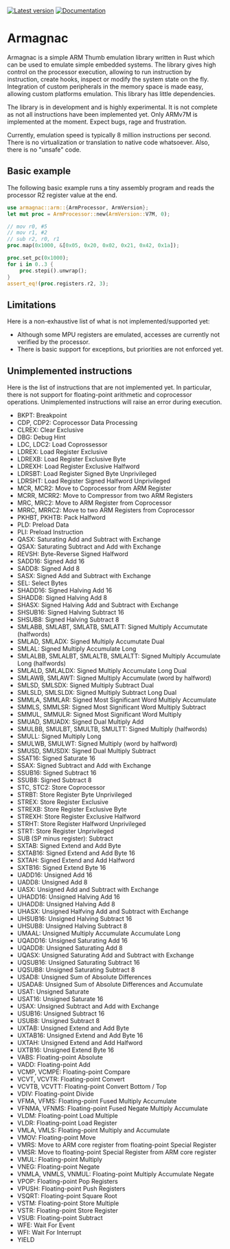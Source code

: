 [![Latest version](https://img.shields.io/crates/v/armagnac.svg)](https://crates.io/crates/armagnac)
[![Documentation](https://docs.rs/armagnac/badge.svg)](https://docs.rs/armagnac)

# Armagnac

Armagnac is a simple ARM Thumb emulation library written in Rust which can be used to emulate simple embedded systems. The library gives high control on the processor execution, allowing to run instruction by instruction, create hooks, inspect or modify the system state on the fly. Integration of custom peripherals in the memory space is made easy, allowing custom platforms emulation. This library has little dependencies.

The library is in development and is highly experimental. It is not complete as not all instructions have been implemented yet. Only ARMv7M is implemented at the moment. Expect bugs, rage and frustration.

Currently, emulation speed is typically 8 million instructions per second. There is no virtualization or translation to native code whatsoever. Also, there is no "unsafe" code.

## Basic example

The following basic example runs a tiny assembly program and reads the processor R2 register value at the end.

```rust
use armagnac::arm::{ArmProcessor, ArmVersion};
let mut proc = ArmProcessor::new(ArmVersion::V7M, 0);

// mov r0, #5
// mov r1, #2
// sub r2, r0, r1
proc.map(0x1000, &[0x05, 0x20, 0x02, 0x21, 0x42, 0x1a]);

proc.set_pc(0x1000);
for i in 0..3 {
    proc.stepi().unwrap();
}
assert_eq!(proc.registers.r2, 3);
```

## Limitations

Here is a non-exhaustive list of what is not implemented/supported yet:
- Although some MPU registers are emulated, accesses are currently not verified by the processor.
- There is basic support for exceptions, but priorities are not enforced yet.

## Unimplemented instructions

Here is the list of instructions that are not implemented yet. In particular, there is not support for floating-point arithmetic and coprocessor operations. Unimplemented instructions will raise an error during execution.

- BKPT: Breakpoint
- CDP, CDP2: Coprocessor Data Processing
- CLREX: Clear Exclusive
- DBG: Debug Hint
- LDC, LDC2: Load Coprossessor
- LDREX: Load Register Exclusive
- LDREXB: Load Register Exclusive Byte
- LDREXH: Load Register Exclusive Halfword
- LDRSBT: Load Register Signed Byte Unprivileged
- LDRSHT: Load Register Signed Halfword Unprivileged
- MCR, MCR2: Move to Coprocessor from ARM Register
- MCRR, MCRR2: Move to Compressor from two ARM Registers
- MRC, MRC2: Move to ARM Register from Coprocessor
- MRRC, MRRC2: Move to two ARM Registers from Coprocessor
- PKHBT, PKHTB: Pack Halfword
- PLD: Preload Data
- PLI: Preload Instruction
- QASX: Saturating Add and Subtract with Exchange
- QSAX: Saturating Subtract and Add with Exchange
- REVSH: Byte-Reverse Signed Halfword
- SADD16: Signed Add 16
- SADD8: Signed Add 8
- SASX: Signed Add and Subtract with Exchange
- SEL: Select Bytes
- SHADD16: Signed Halving Add 16
- SHADD8: Signed Halving Add 8
- SHASX: Signed Halving Add and Subtract with Exchange
- SHSUB16: Signed Halving Subtract 16
- SHSUB8: Signed Halving Subtract 8
- SMLABB, SMLABT, SMLATB, SMLATT: Signed Multiply Accumutate (halfwords)
- SMLAD, SMLADX: Signed Multiply Accumutate Dual
- SMLAL: Signed Multiply Accumulate Long
- SMLALBB, SMLALBT, SMLALTB, SMLALTT: Signed Multiply Accumulate Long (halfwords)
- SMLALD, SMLALDX: Signed Multiply Accumulate Long Dual
- SMLAWB, SMLAWT: Signed Multiply Accumulate (word by halfword)
- SMLSD, SMLSDX: Signed Multiply Subtract Dual
- SMLSLD, SMLSLDX: Signed Multiply Subtract Long Dual
- SMMLA, SMMLAR: Signed Most Significant Word Multiply Accumulate
- SMMLS, SMMLSR: Signed Most Significant Word Multiply Subtract
- SMMUL, SMMULR: Signed Most Significant Word Multiply
- SMUAD, SMUADX: Signed Dual Multiply Add
- SMULBB, SMULBT, SMULTB, SMULTT: Signed Multiply (halfwords)
- SMULL: Signed Multiply Long
- SMULWB, SMULWT: Signed Multiply (word by halfword)
- SMUSD, SMUSDX: Signed Dual Multiply Subtract
- SSAT16: Signed Saturate 16
- SSAX: Signed Subtract and Add with Exchange
- SSUB16: Signed Subtract 16
- SSUB8: Signed Subtract 8
- STC, STC2: Store Coprocessor
- STRBT: Store Register Byte Unprivileged
- STREX: Store Register Exclusive
- STREXB: Store Register Exclusive Byte
- STREXH: Store Register Exclusive Halfword
- STRHT: Store Register Halfword Unprivileged
- STRT: Store Register Unprivileged
- SUB (SP minus register): Subtract
- SXTAB: Signed Extend and Add Byte
- SXTAB16: Signed Extend and Add Byte 16
- SXTAH: Signed Extend and Add Halfword
- SXTB16: Signed Extend Byte 16
- UADD16: Unsigned Add 16
- UADD8: Unsigned Add 8
- UASX: Unsigned Add and Subtract with Exchange
- UHADD16: Unsigned Halving Add 16
- UHADD8: Unsigned Halving Add 8
- UHASX: Unsigned Halfving Add and Subtract with Exchange
- UHSUB16: Unsigned Halving Subtract 16
- UHSUB8: Unsigned Halving Subtract 8
- UMAAL: Unsigned Multiply Accumulate Accumulate Long
- UQADD16: Unsigned Saturating Add 16
- UQADD8: Unsigned Saturating Add 8
- UQASX: Unsigned Saturating Add and Subtract with Exchange
- UQSUB16: Unsigned Saturating Subtract 16
- UQSUB8: Unsigned Saturating Subtract 8
- USAD8: Unsigned Sum of Absolute Differences
- USADA8: Unsigned Sum of Absolute Differences and Accumulate
- USAT: Unsigned Saturate
- USAT16: Unsigned Saturate 16
- USAX: Unsigned Subtract and Add with Exchange
- USUB16: Unsigned Subtract 16
- USUB8: Unsigned Subtract 8
- UXTAB: Unsigned Extend and Add Byte
- UXTAB16: Unsigned Extend and Add Byte 16
- UXTAH: Unsigned Extend and Add Halfword
- UXTB16: Unsigned Extend Byte 16
- VABS: Floating-point Absolute
- VADD: Floating-point Add
- VCMP, VCMPE: Floating-point Compare
- VCVT, VCVTR: Floating-point Convert
- VCVTB, VCVTT: Floating-point Convert Bottom / Top
- VDIV: Floating-point Divide
- VFMA, VFMS: Floating-point Fused Multiply Accumulate
- VFNMA, VFNMS: Floating-point Fused Negate Multiply Accumulate
- VLDM: Floating-point Load Multiple
- VLDR: Floating-point Load Register
- VMLA, VMLS: Floating-point Multiply and Accumulate
- VMOV: Floating-point Move
- VMRS: Move to ARM core register from floating-point Special Register
- VMSR: Move to floating-point Special Register from ARM core register
- VMUL: Floating-point Multiply
- VNEG: Floating-point Negate
- VNMLA, VNMLS, VNMUL: Floating-point Multiply Accumulate Negate
- VPOP: Floating-point Pop Registers
- VPUSH: Floating-point Push Registers
- VSQRT: Floating-point Square Root
- VSTM: Floating-point Store Multiple
- VSTR: Floating-point Store Register
- VSUB: Floating-point Subtract
- WFE: Wait For Event
- WFI: Wait For Interrupt
- YIELD